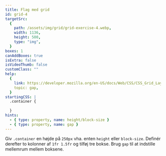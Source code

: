 ```yaml
---
title: Flag med grid
id: grid-4
targetSrc:
  {
    path: /assets/img/grid/grid-exercise-4.webp,
    width: 1136,
    height: 500,
    type: "img",
  }
boxes: 1
canAddBoxes: true
isExtra: false
isVideoThumb: false
customClass: ""
help:
  {
    link: https://developer.mozilla.org/en-US/docs/Web/CSS/CSS_Grid_Layout/Basic_Concepts_of_Grid_Layout#gutters,
    topic: gap,
  }
startingCSS: |
  .container {
    
  }
hints:
  - { type: property, name: height/block-size }
  - { type: property, name: gap }
---
```


<!-- Giv <code class="token selector">.container</code> en højde på <code data-type="value">250px</code> vha. enten `height` eller `block-size`. Definér derefter to kolonner af <code data-type="value">1fr 1.5fr</code> og tilføj tre bokse. Brug `gap` til at indstille mellemrum mellem boksene. -->

Giv `.container` en højde på `250px` vha. enten `height` eller `block-size`. Definér derefter to kolonner af `1fr 1.5fr` og tilføj tre bokse. Brug `gap` til at indstille mellemrum mellem boksene.
